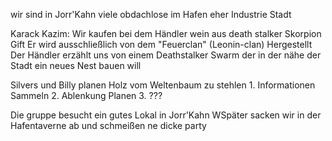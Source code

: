 wir sind  in Jorr'Kahn
viele obdachlose im Hafen
eher Industrie Stadt


Karack Kazim:
Wir kaufen bei dem Händler wein aus death stalker Skorpion Gift
Er wird ausschließlich von dem "Feuerclan" (Leonin-clan) Hergestellt
Der Händler erzählt uns von einem Deathstalker Swarm der in der nähe der Stadt ein neues Nest bauen will

Silvers und Billy planen Holz vom Weltenbaum zu stehlen
	1. Informationen Sammeln
	2. Ablenkung Planen
	3. ???

Die gruppe besucht ein gutes Lokal in Jorr'Kahn
WSpäter sacken wir in der Hafentaverne ab und schmeißen ne dicke party




